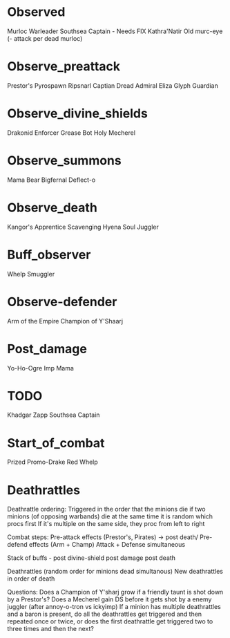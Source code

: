 # Observed
Murloc Warleader
Southsea Captain - Needs FIX
Kathra'Natir
Old murc-eye (- attack per dead murloc)

# Observe_preattack
Prestor's Pyrospawn
Ripsnarl Captian
Dread Admiral Eliza
Glyph Guardian

# Observe_divine_shields
Drakonid Enforcer
Grease Bot
Holy Mecherel

# Observe_summons
Mama Bear
Bigfernal
Deflect-o

# Observe_death
Kangor's Apprentice
Scavenging Hyena
Soul Juggler

# Buff_observer
Whelp Smuggler

# Observe-defender
Arm of the Empire
Champion of Y'Shaarj

# Post_damage
Yo-Ho-Ogre
Imp Mama

# TODO
Khadgar
Zapp
Southsea Captain

# Start_of_combat
Prized Promo-Drake
Red Whelp

# Deathrattles
Deathrattle ordering:
Triggered in the order that the minions die
if two minions (of opposing warbands) die at the same time it is random which procs first
If it's multiple on the same side, they proc from left to right


Combat steps:
Pre-attack effects (Prestor's, Pirates) -> post death/
Pre-defend effects (Arm + Champ)
Attack + Defense simultaneous

Stack of buffs - 
    post divine-shield
    post damage
    post death

Deathrattles (random order for minions dead simultanous)
New deathrattles in order of death

Questions: 
Does a Champion of Y'sharj grow if a friendly taunt is shot down by a Prestor's?
Does a Mecherel gain DS before it gets shot by a enemy juggler (after annoy-o-tron vs ickyimp)
If a minion has multiple deathrattles and a baron is present, do all the deathrattles get triggered and then repeated once or twice, or does the first deathrattle get triggered two to three times and then the next?
